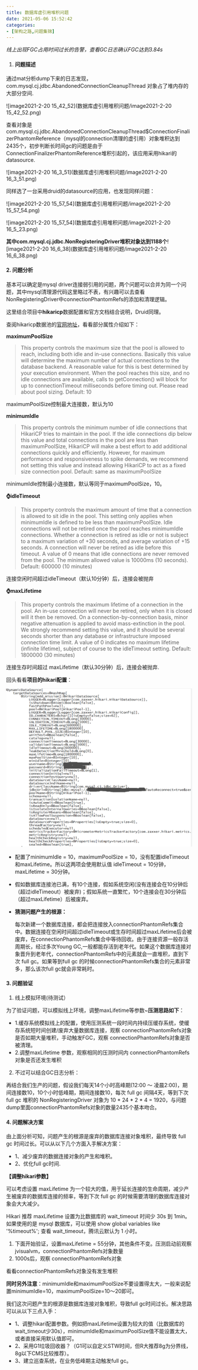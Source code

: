 ```yaml
---
title: 数据库虚引用堆积问题
date: 2021-05-06 15:52:42
categories: 
- [架构之路,问题集锦]
---
```


*线上出现FGC占用时间过长的告警，查看GC日志确认FGC达到3.84s*

1. #### 问题描述


通过mat分析dump下来的日志发现，com.mysql.cj.jdbc.AbandonedConnectionCleanupThread 对象占了堆内存的大部分空间.

![image2021-2-20 15_42_52](数据库虚引用堆积问题/image2021-2-20 15_42_52.png)

查看对象是com.mysql.cj.jdbc.AbandonedConnectionCleanupThread$ConnectionFinalizerPhantomReference（mysql的connection清理的虚引用）对象堆积达到2435个，初步判断长时间gc的问题是由于ConnectionFinalizerPhantomReference堆积引起的，该应用采用hikari的datasource.

![image2021-2-20 16_3_51](数据库虚引用堆积问题/image2021-2-20 16_3_51.png)

同样选了一台采用druid的datasource的应用，也发现同样问题：

![image2021-2-20 15_57_54](数据库虚引用堆积问题/image2021-2-20 15_57_54.png)

![image2021-2-20 15_57_54](数据库虚引用堆积问题/image2021-2-20 16_5_23.png)

**其中com.mysql.cj.jdbc.NonRegisteringDriver堆积对象达到1188个**![image2021-2-20 16_6_38](数据库虚引用堆积问题/image2021-2-20 16_6_38.png)

#### 2. **问题分析**

基本可以确定是mysql driver连接弱引用的问题，两个问题可以合并为同一个问题，其中mysql清理源代码这里略过不表，有兴趣可以去查看NonRegisteringDriver中connectionPhantomRefs的添加和清理逻辑。

这里结合项目中**hikaricp**数据配置和官方文档结合说明，Druid同理。

 

查阅hikaricp数据池的[官网地址](https://github.com/brettwooldridge/HikariCP)，看看部分属性介绍如下：

**maximumPoolSize**

> This property controls the maximum size that the pool is allowed to reach, including both idle and in-use connections. Basically this value will determine the maximum number of actual connections to the database backend. A reasonable value for this is best determined by your execution environment. When the pool reaches this size, and no idle connections are available, calls to getConnection() will block for up to connectionTimeout milliseconds before timing out. Please read about pool sizing. Default: 10

maximumPoolSize控制最大连接数，默认为10

**minimumIdle**

> This property controls the minimum number of idle connections that HikariCP tries to maintain in the pool. If the idle connections dip below this value and total connections in the pool are less than maximumPoolSize, HikariCP will make a best effort to add additional connections quickly and efficiently. However, for maximum performance and responsiveness to spike demands, we recommend not setting this value and instead allowing HikariCP to act as a fixed size connection pool. Default: same as maximumPoolSize

minimumIdle控制最小连接数，默认等同于maximumPoolSize，10。

**⌚idleTimeout**

> This property controls the maximum amount of time that a connection is allowed to sit idle in the pool. This setting only applies when minimumIdle is defined to be less than maximumPoolSize. Idle connections will not be retired once the pool reaches minimumIdle connections. Whether a connection is retired as idle or not is subject to a maximum variation of +30 seconds, and average variation of +15 seconds. A connection will never be retired as idle before this timeout. A value of 0 means that idle connections are never removed from the pool. The minimum allowed value is 10000ms (10 seconds). Default: 600000 (10 minutes)

连接空闲时间超过idleTimeout（默认10分钟）后，连接会被抛弃

**⌚maxLifetime**

> This property controls the maximum lifetime of a connection in the pool. An in-use connection will never be retired, only when it is closed will it then be removed. On a connection-by-connection basis, minor negative attenuation is applied to avoid mass-extinction in the pool. We strongly recommend setting this value, and it should be several seconds shorter than any database or infrastructure imposed connection time limit. A value of 0 indicates no maximum lifetime (infinite lifetime), subject of course to the idleTimeout setting. Default: 1800000 (30 minutes)

连接生存时间超过 maxLifetime（默认30分钟）后，连接会被抛弃.

回头看看**项目的hikari配置**：

![1619691072](数据库虚引用堆积问题/1619691072.png)

- 配置了minimumIdle = 10，maximumPoolSize = 10，没有配置idleTimeout和maxLifetime。所以这两项会使用默认值 idleTimeout = 10分钟，maxLifetime = 30分钟。

- 假如数据库连接池已满，有10个连接，假如系统空闲(没有连接会在10分钟后（超过idleTimeout）被废弃)；假如系统一直繁忙，10个连接会在30分钟后（超过maxLifetime）后被废弃。

- **猜测问题产生的根源：**

  每次新建一个数据库连接，都会把连接放入connectionPhantomRefs集合中。数据连接在空闲时间超过idleTimeout或生存时间超过maxLifetime后会被废弃，在connectionPhantomRefs集合中等待回收。由于连接资源一般存活周期长，经过多次Young GC,一般都能存活到老年代。如果这个数据库连接对象晋升到老年代，connectionPhantomRefs中的元素就会一直堆积，直到下次 full gc。如果等到full gc 的时候connectionPhantomRefs集合的元素非常多，那么该次full gc就会非常耗时。

#### 3. **问题验证**

1. 线上模拟环境(待测试）

 为了验证问题，可以模拟线上环境，调整maxLifetime等参数~**压测思路如下**：

- 1.缓存系统模拟线上的配置，使用压测系统一段时间内持续压缓存系统，使缓存系统短时间创建/废弃大量数据库连接，观察 connectionPhantomRefs对象是否如期大量堆积，手动触发FGC，观察 connectionPhantomRefs对象是否被清理。
- 2.调整maxLifetime 参数，观察相同的压测时间内 connectionPhantomRefs对象是否还发生堆积

2. 不过可以结合GC日志分析：

 再结合我们生产的问题，假设我们每天14个小时高峰期(12:00 ～ 凌晨2:00)，期间连接数10，10个小时低峰期，期间连接数10，每次 full gc 间隔4天，等到下次 full gc 堆积的 NonRegisteringDriver 对象为 10 * 24 * 2 * 4 = 1920，与问题dump里面connectionPhantomRefs对象的数量2435个基本吻合。

#### 4. 问题解决方案

由上面分析可知，问题产生的根源是废弃的数据库连接对象堆积，最终导致 full gc 时间过长。可以从以下几个方面入手解决方案：

- 1、减少废弃的数据连接对象的产生和堆积。
- 2、优化full gc时间.

**【调整hikari参数】**

可以考虑设置 maxLifetime 为一个较大的值，用于延长连接的生命周期，减少产生被废弃的数据库连接的频率，等到下次 full gc 的时候需要清理的数据库连接对象会大大减少。

Hikari 推荐 maxLifetime 设置为比数据库的 wait_timeout 时间少 30s 到 1min。如果使用的是 mysql 数据库，可以使用 show global variables like '%timeout%'; 查看 wait_timeout，腾讯云默认为 1 小时。

1. 下面开始验证，设置maxLifetime = 55分钟，其他条件不变。压测启动前观察jvisualvm，connectionPhantomRefs对象数量
2. 1000s后，观察 connectionPhantomRefs对象

看看connectionPhantomRefs对象没有发生堆积

**同时另外注意**：minimumIdle和maximumPoolSize不要设置得太大，一般来说配置minimumIdle=10，maximumPoolSize=10～20即可。

我们这次问题产生的根源是数据库连接对象堆积，导致full gc时间过长。解决思路可以从以下三点入手：

- 1、调整hikari配置参数。例如把maxLifetime设置为较大的值（比数据库的wait_timeout少30s），minimumIdle和maximumPoolSize值不能设置太大，或者直接采用默认值即可。
- 2、采用G1垃圾回收器？（G1可以自定义STW时间，但R大推荐8g为分界线，8g以下CMS比较推荐）。
- 3、建立巡查系统，在业务低峰期主动触发full gc。